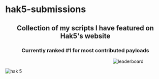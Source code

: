 # hak5-submissions
<div align="center"><h2>Collection of my scripts I have featured on Hak5's website</h2></div>
<div align="center"><h3>Currently ranked #1 for most contributed payloads</h3></div>

&nbsp;&nbsp;&nbsp;&nbsp;&nbsp;&nbsp;&nbsp;&nbsp;&nbsp;&nbsp;&nbsp;&nbsp;&nbsp;&nbsp;&nbsp;&nbsp;&nbsp;&nbsp;&nbsp;&nbsp;&nbsp;&nbsp;&nbsp;&nbsp;&nbsp;&nbsp;&nbsp;&nbsp;&nbsp;&nbsp;&nbsp;&nbsp;&nbsp;&nbsp;&nbsp;&nbsp;&nbsp;&nbsp;&nbsp;&nbsp;&nbsp;&nbsp;&nbsp;&nbsp;&nbsp;&nbsp;&nbsp;&nbsp;&nbsp;&nbsp;&nbsp;&nbsp;&nbsp;&nbsp;&nbsp;&nbsp;&nbsp;&nbsp;&nbsp;&nbsp;&nbsp;&nbsp;&nbsp;&nbsp;&nbsp;&nbsp;&nbsp;&nbsp;&nbsp;&nbsp;&nbsp;&nbsp;&nbsp;&nbsp;&nbsp;&nbsp;&nbsp;&nbsp;&nbsp;&nbsp;&nbsp;&nbsp;&nbsp;&nbsp;&nbsp;
![leaderboard](https://github.com/I-Am-Jakoby/hak5-submissions/blob/main/Assets/leaderboard2.jpg)

![hak 5](https://github.com/I-Am-Jakoby/hak5-submissions/blob/main/Assets/hak5.jpg)

